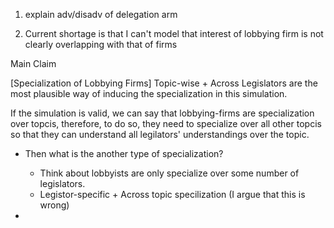 1. explain adv/disadv of delegation arm 

2. Current shortage is that I can't model that interest of lobbying firm is not clearly overlapping with that of firms

Main Claim

[Specialization of Lobbying Firms]
Topic-wise + Across Legislators are the most plausible way of inducing the specialization in this simulation.

If the simulation is valid, we can say that lobbying-firms are specialization over topcis, therefore, to do so, they need to specialize over all other topcis so that they can understand all legilators' understandings over the topic.

- Then what is the another type of specialization? 
    - Think about lobbyists are only specialize over some number of legislators.
    - Legistor-specific + Across topic specilization (I argue that this is wrong)

- 
    
